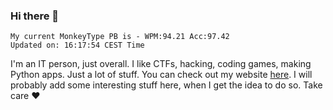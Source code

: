 ### Hi there 👋
<!-- PB START -->
```
My current MonkeyType PB is - WPM:94.21 Acc:97.42
Updated on: 16:17:54 CEST Time
```
<!-- PB END -->
I'm an IT person, just overall. I like CTFs, hacking, coding games, making Python apps. Just a lot of stuff.
You can check out my website [here](https://skill3472.github.io/).
I will probably add some interesting stuff here, when I get the idea to do so. Take care ❤️
